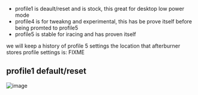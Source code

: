 * profile1 is deault/reset and is stock, this great for desktop low power mode
* profile4 is for tweakng and experimental, this has be prove itself before being promted to profile5
* profile5 is stable for iracing and has proven itself

we will keep a history of profile 5 settings
the location that afterburner stores profile settings is: FIXME

## profile1 default/reset
![image](https://user-images.githubusercontent.com/64855865/236620940-072e2211-0d97-466a-bd1a-4ef1990d8c44.png)

